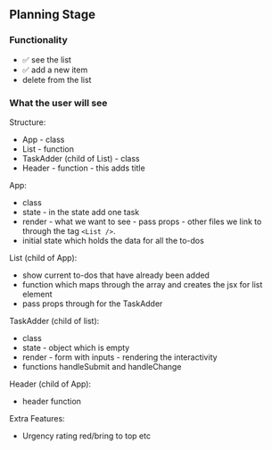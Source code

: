 ## Planning Stage

### Functionality

- ✅ see the list
- ✅ add a new item
- delete from the list

### What the user will see

Structure:

- App - class
- List - function
- TaskAdder (child of List) - class
- Header - function - this adds title

App:

- class
- state - in the state add one task
- render - what we want to see - pass props - other files we link to through the tag `<List />`.
- initial state which holds the data for all the to-dos

List (child of App):

- show current to-dos that have already been added
- function which maps through the array and creates the jsx for list element
- pass props through for the TaskAdder

TaskAdder (child of list):

- class
- state - object which is empty
- render - form with inputs - rendering the interactivity
- functions handleSubmit and handleChange

Header (child of App):

- header function

Extra Features:

- Urgency rating red/bring to top etc

